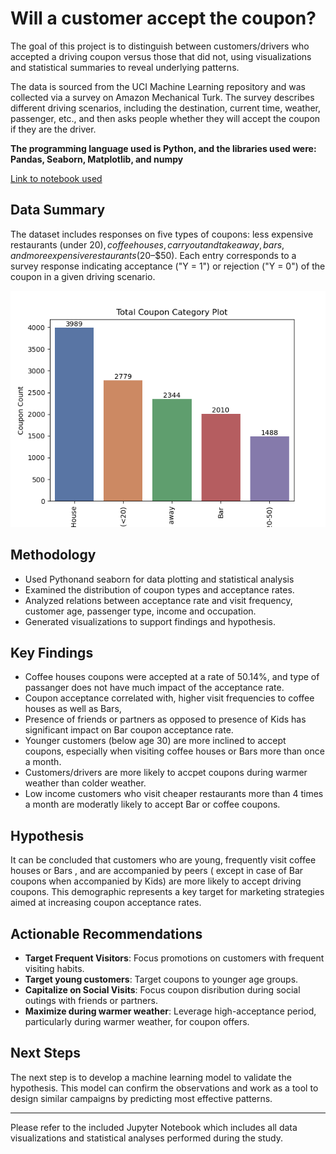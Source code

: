 # Will a customer accept the coupon? 

The goal of this project is to distinguish between customers/drivers who accepted a driving coupon versus those that did not, using visualizations and statistical summaries to reveal underlying patterns.

The data is sourced from the UCI Machine Learning repository and was collected via a survey on Amazon Mechanical Turk. The survey describes different driving scenarios, including the destination, current time, weather, passenger, etc., and then asks people whether they will accept the coupon if they are the driver.

**The programming language used is Python, and the libraries used were: Pandas, Seaborn, Matplotlib, and numpy**

[Link to notebook used](https://github.com/shirishswate/Assignment5_1/blob/main/prompt.ipynb)

## Data Summary

The dataset includes responses on five types of coupons: less expensive restaurants (under $20), coffee houses, carry out and take away, bars, and more expensive restaurants ($20–$50). Each entry corresponds to a survey response indicating acceptance ("Y = 1") or rejection ("Y = 0") of the coupon in a given driving scenario.

![Distribution of Coupon Types](/plotimages/all_coupon_distribution.png)

## Methodology

- Used Pythonand seaborn for data plotting and statistical analysis
- Examined the distribution of coupon types and acceptance rates.
- Analyzed relations between acceptance rate  and visit frequency, customer age, passenger type, income and occupation.
- Generated visualizations to support findings and hypothesis.

## Key Findings

- Coffee houses coupons were accepted at a rate of 50.14%, and type of passanger does not have much impact of the acceptance rate.
- Coupon acceptance correlated with, higher visit frequencies to coffee houses as well as Bars, 
- Presence of friends or partners as opposed to presence of Kids has significant impact on Bar coupon acceptance rate.
- Younger customers (below age 30) are more inclined to accept coupons, especially when visiting coffee houses or Bars more than once a month.
- Customers/drivers are more likely to accpet coupons during warmer weather than colder weather.
- Low income customers who visit cheaper restaurants more than 4 times a month are moderatly likely to accept Bar or coffee coupons.

## Hypothesis

It can be concluded that customers who are young, frequently visit coffee houses or Bars , and are accompanied by peers ( except in case of Bar coupons when accompanied by Kids) are more likely to accept driving coupons. This demographic represents a key target for marketing strategies aimed at increasing coupon acceptance rates.

## Actionable Recommendations

- **Target Frequent Visitors**: Focus promotions on customers with frequent visiting habits.
- **Target young customers**: Target coupons to younger age groups.
- **Capitalize on Social Visits**: Focus coupon disribution during social outings with friends or partners.
- **Maximize during warmer weather**: Leverage high-acceptance period, particularly during warmer weather, for coupon offers.

## Next Steps

The next step is to develop a machine learning model to validate the hypothesis. This model can confirm the observations and work as a tool to design similar campaigns by predicting most effective patterns.

---

Please refer to the included Jupyter Notebook which includes all data visualizations and statistical analyses performed during the study.
